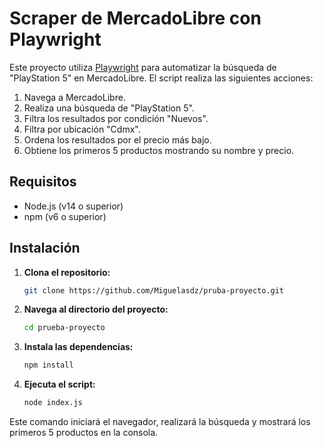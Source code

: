 # Scraper de MercadoLibre con Playwright

Este proyecto utiliza [Playwright](https://playwright.dev) para automatizar la búsqueda de "PlayStation 5" en MercadoLibre. El script realiza las siguientes acciones:

1. Navega a MercadoLibre.
2. Realiza una búsqueda de "PlayStation 5".
3. Filtra los resultados por condición "Nuevos".
4. Filtra por ubicación "Cdmx".
5. Ordena los resultados por el precio más bajo.
6. Obtiene los primeros 5 productos mostrando su nombre y precio.

## Requisitos

- Node.js (v14 o superior)
- npm (v6 o superior)

## Instalación

1. **Clona el repositorio:**

   ```bash
   git clone https://github.com/Miguelasdz/pruba-proyecto.git


2. **Navega al directorio del proyecto:**

   ```bash
   cd prueba-proyecto


3. **Instala las dependencias:**

   ```bash
   npm install


4. **Ejecuta el script:**

   ```bash
   node index.js

Este comando iniciará el navegador, realizará la búsqueda y mostrará los primeros 5 productos en la consola.
